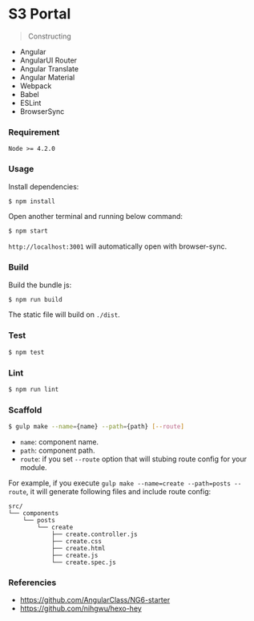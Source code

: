 # S3 Portal

> Constructing

- Angular
- AngularUI Router
- Angular Translate
- Angular Material
- Webpack
- Babel
- ESLint
- BrowserSync

### Requirement

`Node >= 4.2.0`

### Usage

Install dependencies:

```sh
$ npm install
```

Open another terminal and running below command:

```sh
$ npm start
```

`http://localhost:3001` will automatically open with browser-sync.

### Build

Build the bundle js:

```sh
$ npm run build
```

The static file will build on `./dist`.

### Test

```sh
$ npm test
```

### Lint

```sh
$ npm run lint
```

### Scaffold

```sh
$ gulp make --name={name} --path={path} [--route]
```

- `name`: component name.
- `path`: component path.
- `route`: if you set `--route` option that will stubing route config for your module.

For example, if you execute `gulp make --name=create --path=posts --route`, it will generate following files and include route config:

```
src/
└── components
    └── posts
        └── create
            ├── create.controller.js
            ├── create.css
            ├── create.html
            ├── create.js
            └── create.spec.js
```

### Referencies
- https://github.com/AngularClass/NG6-starter
- https://github.com/nihgwu/hexo-hey
